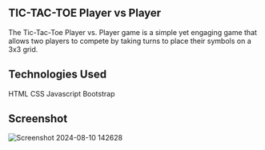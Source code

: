 
## TIC-TAC-TOE Player vs Player

The Tic-Tac-Toe Player vs. Player game is a simple yet engaging game that allows two players to compete by taking turns to place their symbols on a 3x3 grid.
 


## Technologies Used
HTML
CSS
Javascript
Bootstrap

## Screenshot
![Screenshot 2024-08-10 142628](https://github.com/user-attachments/assets/6c5fdbb2-0d81-4161-b49a-c9d8f9995c50)

